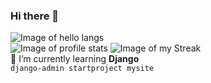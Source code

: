 ### Hi there 👋
![Image of hello langs](https://github.com/alansmathew/alansmathew/raw/master/lang.gif)  
![Image of profile stats](https://github-readme-stats.vercel.app/api?username=mohammad4kh&show_icons=true&theme=tokyonight&age=1) 
![Image of my Streak](https://github-readme-streak-stats.herokuapp.com/?user=mohammad4kh&theme=tokyonight&age=1)  
🌱 I’m currently learning **Django**  
`django-admin startproject mysite`
